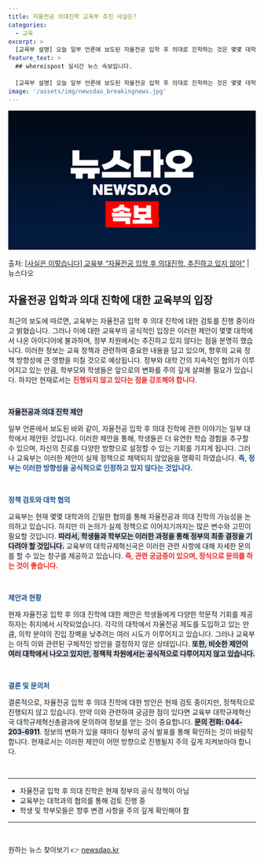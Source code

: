 ```yaml
---
title: 자율전공 의대진학 교육부 추진 사실은?
categories:
  - 교육
excerpt: >
  [교육부 설명] 오늘 일부 언론에 보도된 자율전공 입학 후 의대로 진학하는 것은 몇몇 대학에서 제안된 아이디…
feature_text: >
  ## whereispost 실시간 뉴스 속보입니다.

  [교육부 설명] 오늘 일부 언론에 보도된 자율전공 입학 후 의대로 진학하는 것은 몇몇 대학에서 제안된 아이디…
image: '/assets/img/newsdao_breakingnews.jpg'
---
```


![뉴스다오 속보](/assets/img/newsdao_breakingnews.jpg)

<p>출처: <a href="https://newsdao.kr/2259" rel="dofollow">[사실은 이렇습니다] 교육부 “자율전공 입학 후 의대진학, 추진하고 있지 않아”</a> | 뉴스다오</p>

<h2 data-ke-size="size26">자율전공 입학과 의대 진학에 대한 교육부의 입장</h2>

<p data-ke-size="size16">최근의 보도에 따르면, 교육부는 자율전공 입학 후 의대 진학에 대한 검토를 진행 중이라고 밝혔습니다. 그러나 이에 대한 교육부의 공식적인 입장은 이러한 제안이 몇몇 대학에서 나온 아이디어에 불과하며, 정부 차원에서는 추진하고 있지 않다는 점을 분명히 했습니다. 이러한 정보는 교육 정책과 관련하여 중요한 내용을 담고 있으며, 향후의 교육 정책 방향성에 큰 영향을 미칠 것으로 예상됩니다. 정부와 대학 간의 지속적인 협의가 이루어지고 있는 만큼, 학부모와 학생들은 앞으로의 변화를 주의 깊게 살펴볼 필요가 있습니다. 하지만 현재로서는 <b><span style="color: #ee2323;">진행되지 않고 있다는 점을 강조해야 합니다</span></b>.</p>

<p data-ke-size="size16">&nbsp;</p>

<b><span style="background-color: #21538527;">자율전공과 의대 진학 제안</span></b>

<p data-ke-size="size16">일부 언론에서 보도된 바와 같이, 자율전공 입학 후 의대 진학에 관한 이야기는 일부 대학에서 제안된 것입니다. 이러한 제안을 통해, 학생들은 더 유연한 학습 경험을 추구할 수 있으며, 자신의 진로를 다양한 방향으로 설정할 수 있는 기회를 가지게 됩니다. 그러나 교육부는 이러한 제안이 실제 정책으로 채택되지 않았음을 명확히 하였습니다. <b><span style="color: #1a5490;">즉, 정부는 이러한 방향성을 공식적으로 인정하고 있지 않다는 것입니다.</span></b></p>

<p data-ke-size="size16">&nbsp;</p>

<b><span style="color: #1a5490;">정책 검토와 대학 협의</span></b>

<p data-ke-size="size16">교육부는 현재 몇몇 대학과의 긴밀한 협의를 통해 자율전공과 의대 진학의 가능성을 논의하고 있습니다. 하지만 이 논의가 실제 정책으로 이어지기까지는 많은 변수와 고민이 필요할 것입니다. <b><span style="background-color: #21538527;">따라서, 학생들과 학부모는 이러한 과정을 통해 정부의 최종 결정을 기다려야 할 것입니다.</span></b> 교육부의 대학규제혁신국은 이러한 관련 사항에 대해 자세한 문의를 할 수 있는 창구를 제공하고 있습니다. <b><span style="color: #ee2323;">즉, 관련 궁금증이 있으며, 정식으로 문의를 하는 것이 좋습니다.</span></b></p>

<p data-ke-size="size16">&nbsp;</p>

<b><span style="color: #1a5490;">제안과 현황</span></b>

<p data-ke-size="size16">현재 자율전공 입학 후 의대 진학에 대한 제안은 학생들에게 다양한 학문적 기회를 제공하자는 취지에서 시작되었습니다. 각각의 대학에서 자율전공 제도를 도입하고 있는 만큼, 의학 분야의 진입 장벽을 낮추려는 여러 시도가 이루어지고 있습니다. 그러나 교육부는 아직 이와 관련된 구체적인 방안을 결정하지 않은 상태입니다. <b><span style="background-color: #21538527;">또한, 비슷한 제안이 여러 대학에서 나오고 있지만, 정책적 차원에서는 공식적으로 다루어지지 않고 있습니다.</span></b></p>

<p data-ke-size="size16">&nbsp;</p>

<b><span style="color: #1a5490;">결론 및 문의처</span></b>

<p data-ke-size="size16">결론적으로, 자율전공 입학 후 의대 진학에 대한 방안은 현재 검토 중이지만, 정책적으로 진행되지 않고 있습니다. 만약 이와 관련하여 궁금한 점이 있다면 교육부 대학규제혁신국 대학규제혁신총괄과에 문의하여 정보를 얻는 것이 중요합니다. <b><span style="background-color: #21538527;">문의 전화: 044-203-6911</span></b>. 정보의 변화가 있을 때마다 정부의 공식 발표를 통해 확인하는 것이 바람직합니다. 현재로서는 이러한 제안이 어떤 방향으로 진행될지 주의 깊게 지켜보아야 합니다.</p> 

<p data-ke-size="size16">&nbsp;</p>

<hr>

<ul>
<li>자율전공 입학 후 의대 진학은 현재 정부의 공식 정책이 아님</li>
<li>교육부는 대학과의 협의를 통해 검토 진행 중</li>
<li>학생 및 학부모들은 향후 변경 사항을 주의 깊게 확인해야 함</li>
</ul>

<hr>

<p data-ke-size="size16">&nbsp;</p> 

원하는 뉴스 찾아보기 👉 <a href="https://newsdao.kr" rel="dofollow">newsdao.kr</a>


